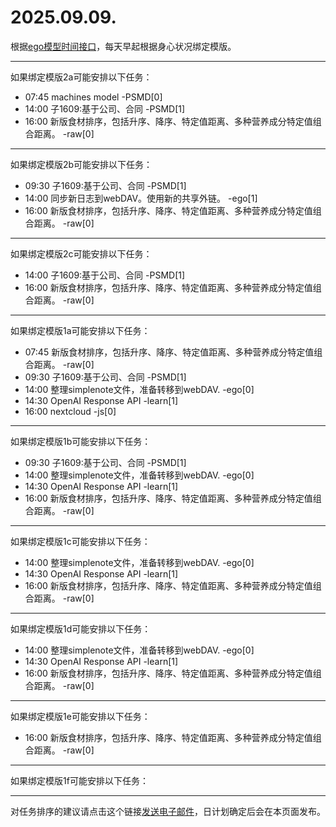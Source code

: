 # 2025.09.09.

根据[ego模型时间接口](https://gitee.com/hyg/blog/blob/master/timeflow.md)，每天早起根据身心状况绑定模版。

---
如果绑定模版2a可能安排以下任务：

- 07:45	machines model -PSMD[0]
- 14:00	子1609:基于公司、合同 -PSMD[1]
- 16:00	新版食材排序，包括升序、降序、特定值距离、多种营养成分特定值组合距离。 -raw[0]

---
如果绑定模版2b可能安排以下任务：

- 09:30	子1609:基于公司、合同 -PSMD[1]
- 14:00	同步新日志到webDAV。使用新的共享外链。 -ego[1]
- 16:00	新版食材排序，包括升序、降序、特定值距离、多种营养成分特定值组合距离。 -raw[0]

---
如果绑定模版2c可能安排以下任务：

- 14:00	子1609:基于公司、合同 -PSMD[1]
- 16:00	新版食材排序，包括升序、降序、特定值距离、多种营养成分特定值组合距离。 -raw[0]

---
如果绑定模版1a可能安排以下任务：

- 07:45	新版食材排序，包括升序、降序、特定值距离、多种营养成分特定值组合距离。 -raw[0]
- 09:30	子1609:基于公司、合同 -PSMD[1]
- 14:00	整理simplenote文件，准备转移到webDAV. -ego[0]
- 14:30	OpenAI Response API -learn[1]
- 16:00	nextcloud -js[0]

---
如果绑定模版1b可能安排以下任务：

- 09:30	子1609:基于公司、合同 -PSMD[1]
- 14:00	整理simplenote文件，准备转移到webDAV. -ego[0]
- 14:30	OpenAI Response API -learn[1]
- 16:00	新版食材排序，包括升序、降序、特定值距离、多种营养成分特定值组合距离。 -raw[0]

---
如果绑定模版1c可能安排以下任务：

- 14:00	整理simplenote文件，准备转移到webDAV. -ego[0]
- 14:30	OpenAI Response API -learn[1]
- 16:00	新版食材排序，包括升序、降序、特定值距离、多种营养成分特定值组合距离。 -raw[0]

---
如果绑定模版1d可能安排以下任务：

- 14:00	整理simplenote文件，准备转移到webDAV. -ego[0]
- 14:30	OpenAI Response API -learn[1]
- 16:00	新版食材排序，包括升序、降序、特定值距离、多种营养成分特定值组合距离。 -raw[0]

---
如果绑定模版1e可能安排以下任务：

- 16:00	新版食材排序，包括升序、降序、特定值距离、多种营养成分特定值组合距离。 -raw[0]

---
如果绑定模版1f可能安排以下任务：


---
对任务排序的建议请点击这个链接<a href="mailto:huangyg@mars22.com?subject=关于2025.09.09.任务排序的建议&body=date: 2025.09.09.%0D%0Afile: ../../blog/release/time/d.20250909.md%0D%0A---请勿修改邮件主题及以上内容---%0D%0A">发送电子邮件</a>，日计划确定后会在本页面发布。
